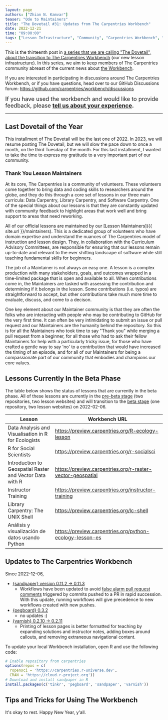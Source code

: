 ```yaml
---
layout: page
authors: ["Zhian N. Kamvar"]
teaser: "Ode to Maintainers"
title: "The Dovetail #31: Updates from The Carpentries Workbench"
date: 2022-12-21
time: "09:00:00"
tags: ["Lesson Infrastructure", "Community", "Carpentries Workbench", "Beta", "Dovetail"]
---
```


This is the thirteenth post in [a series that we are calling "The Dovetail",
about the transition to The Carpentries Workbench](https://carpentries.org/posts-by-tags/#blog-tag-dovetail) (our new lesson infrastructure).
In this series, we aim to keep members of The Carpentries community abreast of
the current news about [the Workbench](https://carpentries.github.io/workbench). 

If you are interested in participating in discussions around The Carpentries
Workbench, or if you have questions, head over to our GitHub Discussions forum: <https://github.com/carpentries/workbench/discussions>

<span style='font-size: large;'>If you have used the workbench and would like to provide feedback, please
<b><a href='https://carpentries.typeform.com/to/KRBl4IZM'>tell us about your experience</a>.</b></span> 

---

## Last Dovetail of the Year

This installment of The Dovetail will be the last one of 2022. In 2023, we will
resume posting The Dovetail, but we will slow the pace down to once a month, on
the third Tuesday of the month. For this last installment, I wanted to take the
time to express my gratitude to a very important part of our community.

### Thank You Lesson Maintainers

At its core, The Carpentries is a community of volunteers. These volunteers come
together to bring data and coding skills to researchers around the globe, and 
they do this through a core set of lessons in our three main curricula: Data
Carpentry, Library Carpentry, and Software Carpentry. One of the special things
about our lessons is that they are constantly updated with community feedback to
highlight areas that work well and bring support to areas that need reworking.

All of our official lessons are maintained by our [Lesson Maintainers]({{ site.url }}/maintainers).
This is a dedicated group of volunteers who have domain expertise and
understand the nuances of The Carpentries model of instruction and lesson
design. They, in collaboration with the Curriculum Advisory Committees, are
responsible for ensuring that our lessons remain up-to-date and relevant to the
ever shifting landscape of software while still teaching fundamental skills for
beginners.

The job of a Maintainer is not always an easy one. A lesson is a complex
production with many stakeholders, goals, and outcomes wrapped in a time-limited
package that is open and available to all. When contributions come in, the
Maintainers are tasked with assessing the contribution and determining if it
belongs in the lesson. Some contributions (i.e. typos) are straightforward to
accept, but other contributions take much more time to evaluate, discuss, and
come to a decison.

One key element about our Maintainer community is that they are often the folks
who are interacting with people who may be contributing to GitHub for the very
first time. It can often be very intimidating to submit an issue or pull request
and our Maintainers are the humanity behind the repository. So this is for all
the Maintainers who took time to say "Thank you" while merging a pull request
from a beginner, for all those who had to ask their fellow Maintainers for help
with a particularly tricky issue, for those who have crafted a gentle way to say
'no' to a contribution that would have increased the timing of an episode, and
for all of our Maintainers for being a compassionate part of our community that
embodies and champions our core values.

## Lessons Currently In the Beta Phase

The table below shows the status of lessons that are currently in the beta phase. 
All of these lessons are currently in the [pre-beta stage](https://carpentries.github.io/workbench/beta-phase.html#pre-beta) (two repositories, two lesson websites) 
and will transition to the [beta stage](https://carpentries.github.io/workbench/beta-phase.html#beta) (one repository, two lesson websites) on 2022-02-06.

| Lesson                                                   | Workbench URL                                                |
| -------------------------------------------------------- | ------------------------------------------------------------ |
| Data Analysis and Visualisation in R for Ecologists      | <https://preview.carpentries.org/R-ecology-lesson>           |
| R for Social Scientists                                  | <https://preview.carpentries.org/r-socialsci>                |
| Introduction to Geospatial Raster and Vector Data with R | <https://preview.carpentries.org/r-raster-vector-geospatial> |
| Instructor Training                                      | <https://preview.carpentries.org/instructor-training>        |
| Library Carpentry: The UNIX Shell                        | <https://preview.carpentries.org/lc-shell>                   |
| Análisis y visualización de datos usando Python          | <https://preview.carpentries.org/python-ecology-lesson-es>   |

[^1]: The Workbench Beta Phase is divided into three distinct stages, read more at <https://carpentries.github.io/workbench/beta-phase.html>.

## Updates to The Carpentries Workbench

Since 2022-12-06, 

 - [{sandpaper} version 0.11.2 -> 0.11.3](https://carpentries.github.io/sandpaper/news/index.html#sandpaper-0113)
   - Workflows have been updated to avoid [false alarm pull request comments](https://github.com/carpentries/lesson-development-training/pull/165#issuecomment-1337182275)
     triggered by commits pushed to a PR in rapid succession. With this update,
     running workflows will give precedence to new workflows created with new
     pushes.
 - [{pegboard} 0.3.2](https://carpentries.github.io/pegboard/news/index.html#pegboard-032)
   - no updates :)
 - [{varnish} 0.2.10 -> 0.2.11](https://carpentries.github.io/varnish/news/index.html#varnish-0211)
   - Printing of lesson pages is better formatted for teaching by expanding
     solutions and instructor notes, adding boxes around callouts, and removing
     extraneous navigational content.

To update your local Workbench installation, open R and use the following code:

```r
# Enable repository from carpentries
options(repos = c(
  ropensci = 'https://carpentries.r-universe.dev',
  CRAN = 'https://cloud.r-project.org'))
# Download and install sandpaper in R
install.packages(c('tinkr', 'pegboard', 'sandpaper', 'varnish'))
```

## Tips and Tricks for Using The Workbench

It's okay to rest. Happy New Year, y'all.
